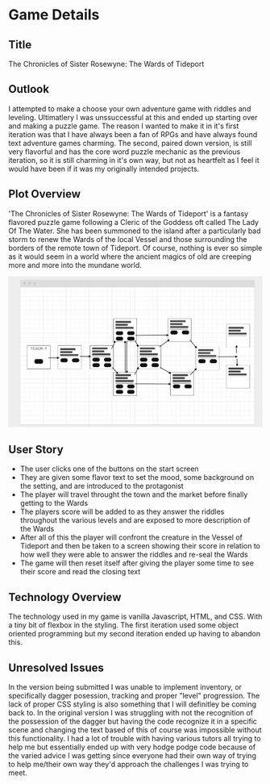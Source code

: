 # Game Details

## Title
 The Chronicles of Sister Rosewyne: The Wards of Tideport
<!-- Narrative and major code base by Kiraah Grandberry-->
<!-- Version 2 of the game's code base signifigantlly contributed to by Alex Shaver -->

## Outlook
I attempted to make a choose your own adventure game with riddles and leveling. Ultimatlery I was unssuccessful at this and ended up starting over and making a puzzle game. The reason I wanted to make it in it's first iteration was that I have always been a fan of RPGs and have always found text adventure games charming. The second, paired down version, is still very flavorful and has the core word puzzle mechanic as the previous iteration, so it is still charming in it's own way, but not as heartfelt as I feel it would have been if it was my originally intended projects. 

## Plot Overview
<!-- 'The Chronicles of Sister Rosewyne: The Wards of Tideport' is a narrative/choose your own adventure game following a Cleric of the Goddess oft called The Lady Of The Water. She has been summoned to the island after a particularly bad storm to renew the Wards of the local Vessel and those surrounding the borders of the remote town of Tideport. Of course, nothing is ever so simple as it would seem in a world where the ancient magics of old are creeping more and more into the mundane world.  -->
'The Chronicles of Sister Rosewyne: The Wards of Tideport' is a fantasy flavored puzzle game following a Cleric of the Goddess oft called The Lady Of The Water. She has been summoned to the island after a particularly bad storm to renew the Wards of the local Vessel and those surrounding the borders of the remote town of Tideport. Of course, nothing is ever so simple as it would seem in a world where the ancient magics of old are creeping more and more into the mundane world.

![Wireframe](./project-1-wireframe.png)

## User Story
- The user clicks one of the buttons on the start screen
- They are given some flavor text to set the mood, some background on the setting, and are introduced to the protagonist
- The player will travel throught the town and the market before finally getting to the Wards
- The players score will be added to as they answer the riddles throughout the various levels and are exposed to more description of the Wards
- After all of this the player will confront the creature in the Vessel of Tideport and then be taken to a screen showing their score in relation to how well they were able to answer the riddles and re-seal the Wards
- The game will then reset itself after giving the player some time to see their score and read the closing text

## Technology Overview
The technology used in my game is vanilla Javascript, HTML, and CSS. With a tiny bit of flexbox in the styling. The first iteration used some object oriented programming but my second iteration ended up having to abandon this. 

## Unresolved Issues
In the version being submitted I was unable to implement inventory, or specifically dagger posession, tracking and proper "level" progression. The lack of proper CSS styling is also something that I will definitley be coming back to. In the original version I was struggling with not the recognition of the possession of the dagger but having the code recognize it in a specific scene and changing the text based of this of course was impossible without this functionality. I had a lot of trouble with having various tutors all trying to help me but essentially ended up with very hodge podge code because of the varied advice I was getting since everyone had their own way of trying to help me/their own way they'd approach the challenges I was trying to meet. 

